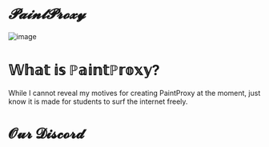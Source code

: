 # ***𝓟𝓪𝓲𝓷𝓽𝓟𝓻𝓸𝔁𝔂***

![image](https://github.com/Tacogamerman/Paint-Proxy-V1/assets/119009502/870f5987-faf7-48ae-a3ba-f152dd8b9a56)


# 𝕎𝕙𝕒𝕥 𝕚𝕤 ℙ𝕒𝕚𝕟𝕥ℙ𝕣𝕠𝕩𝕪?

While I cannot reveal my motives for creating PaintProxy at the moment, just know it is made for students to surf the internet freely.

# 𝓞𝓾𝓻 𝓓𝓲𝓼𝓬𝓸𝓻𝓭


